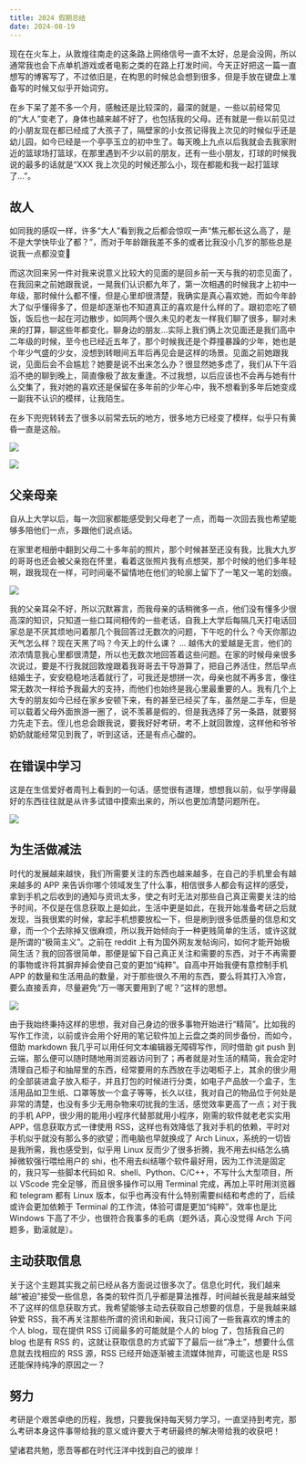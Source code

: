 ```yaml
---
title: 2024 假期总结
date: 2024-08-19
---
```


现在在火车上，从敦煌往南走的这条路上网络信号一直不太好，总是会没网，所以通常我也会下点单机游戏或者电影之类的在路上打发时间，今天正好把这一篇一直想写的博客写了，不过依旧是，在构思的时候总会想到很多，但是手放在键盘上准备写的时候又似乎开始词穷。

<!--more-->

在乡下呆了差不多一个月，感触还是比较深的，最深的就是，一些以前经常见的“大人”变老了，身体也越来越不好了，也包括我的父母。还有就是一些以前见过的小朋友现在都已经成了大孩子了，隔壁家的小女孩记得我上次见的时候似乎还是幼儿园，如今已经是一个亭亭玉立的初中生了。每天晚上九点以后我就会去我家附近的篮球场打篮球，在那里遇到不少以前的朋友，还有一些小朋友，打球的时候我说的最多的话就是“XXX 我上次见的时候还那么小，现在都能和我一起打篮球了…”。

## 故人

如同我的感叹一样，许多“大人”看到我之后都会惊叹一声“焦元都长这么高了，是不是大学快毕业了都？”，而对于年龄跟我差不多的或者比我没小几岁的那些总是说我一点都没变🤣

而这次回来另一件对我来说意义比较大的见面的是回乡前一天与我的初恋见面了，在我回来之前她跟我说，一晃我们认识都九年了，第一次相遇的时候我才上初中一年级，那时候什么都不懂，但是心里却很清楚，我确实是真心喜欢她，而如今年龄大了似乎懂得多了，但是却逐渐也不知道真正的喜欢是什么样的了。跟初恋吃了顿饭，饭后也一起在河边散步，如同两个很久未见的老友一样我们聊了很多，聊对未来的打算，聊这些年都变化，聊身边的朋友…实际上我们俩上次见面还是我们高中二年级的时候，至今也已经近五年了，那个时候我还是个莽撞暴躁的少年，她也是个年少气盛的少女，没想到转眼间五年后再见会是这样的场景。见面之前她跟我说，见面后会不会尴尬？她要是说不出来怎么办？很显然她多虑了，我们从下午滔滔不绝的聊到晚上，简直像极了故友重逢。不过我想，以后应该也不会再与她有什么交集了，我对她的喜欢还是保留在多年前的少年心中，我不想看到多年后她变成一副我不认识的模样，让我陌生。

在乡下兜兜转转去了很多以前常去玩的地方，很多地方已经变了模样，似乎只有黄昏一直是这般。

![](/i/20240819211516.jpg)

![](/i/20240819211502.jpg)

## 父亲母亲

自从上大学以后，每一次回家都能感受到父母老了一点，而每一次回去我也希望能够多陪他们一点，多跟他们说点话。

在家里老相册中翻到父母二十多年前的照片，那个时候甚至还没有我，比我大九岁的哥哥也还会被父亲抱在怀里，看着这张照片我有点想哭，那个时候的他们多年轻啊，跟我现在一样，可时间毫不留情地在他们的轮廓上留下了一笔又一笔的划痕。

![](/i/20240819211533.jpg)

我的父亲耳朵不好，所以沉默寡言，而我母亲的话稍微多一点，他们没有懂多少很高深的知识，只知道一些口耳间相传的一些老话，自我上大学后每隔几天打电话回家总是不厌其烦地问着那几个我回答过无数次的问题，下午吃的什么？今天你那边天气怎么样？现在天黑了吗？今天上的什么课？ ... 越伟大的爱越是无言，他们的浓浓情意我心里都很清楚，所以也无数次地回答着这些问题。在家的时候母亲很多次说过，要是不行我就回敦煌跟着我哥哥去干导游算了，把自己养活住，然后早点结婚生子，安安稳稳地活着就行了，可我还是想拼一次，母亲也就不再多言，像往常无数次一样给予我最大的支持，而他们也始终是我心里最重要的人。我有几个上大专的朋友如今已经在家乡安顿下来，有的甚至已经买了车，虽然是二手车，但是可以载着父母外面旅游一圈了，说不羡慕是假的，但是我选择了另一条路，就要努力先走下去。侄儿也总会跟我说，要我好好考研，考不上就回敦煌，这样他和爷爷奶奶就能经常见到我了，听到这话，还是有点心酸的。

## 在错误中学习

这是在生信爱好者周刊上看到的一句话，感觉很有道理，想想我以前，似乎学得最好的东西往往就是从许多试错中摸索出来的，所以也更加清楚问题所在。

![](/i/20240819212075.jpg)

## 为生活做减法

时代的发展越来越快，我们所需要关注的东西也越来越多，在自己的手机里会有越来越多的 APP 来告诉你哪个领域发生了什么事，相信很多人都会有这样的感受，拿到手机之后收到的通知与资讯太多，使之有时无法对那些自己真正需要关注的给予时间，不仅是在信息获取上是如此，生活中更是如此，在我开始准备考研之后就发现，当我很累的时候，拿起手机想要放松一下，但是刷到很多低质量的信息和文章，而一个个去除掉又很麻烦，所以我开始倾向于一种更贱简单的生活，或许这就是所谓的“极简主义”。之前在 reddit 上有为国外网友发帖询问，如何才能开始极简生活？我的回答很简单，那便是留下自己真正关注和需要的东西，对于不再需要的事物或许将其摒弃掉会使自己变的更加“纯粹”。自高中开始我便有意控制手机 APP 的数量和生活用品的数量，对于那些很久不用的东西，要么将其打入冷宫，要么直接丢弃，尽量避免“万一哪天要用到了呢？”这样的思想。

![](/i/20240819212047.jpg)

由于我始终秉持这样的思想，我对自己身边的很多事物开始进行“精简”。比如我的写作工作流，以前或许会用个好用的笔记软件加上云盘之类的同步备份，而如今，借助 markdown 我几乎可以用任何文本编辑器无障碍写作，同时借助 git push 到云端，那么便可以随时随地用浏览器访问到了；再者就是对生活的精简，我会定时清理自己柜子和抽屉里的东西，经常要用的东西放在手边喝柜子上，其余的很少用的全部装进盒子放入柜子，并且打包的时候进行分类，如电子产品放一个盒子，生活用品如卫生纸、口罩等放一个盒子等等，长久以往，我对自己的物品位于何处是非常的清楚，也没有多少无用杂物来叨扰我的生活，感觉效率更高了一点；对于我的手机 APP，很少用的能用小程序代替那就用小程序，刚需的软件就老老实实用 APP，信息获取方式一律使用 RSS，这样也有效降低了我对手机的依赖，平时对手机似乎就没有那么多的欲望；而电脑也早就换成了 Arch Linux，系统的一切皆是我所需，我也感受到，似乎用 Linux 反而少了很多折腾，我不用去纠结怎么搞掉微软强行喂给用户的 shi，也不用去纠结哪个软件最好用，因为工作流是固定的，我只写一些脚本代码如 R、shell、Python、C/C++，不写什么大型项目，所以 VScode 完全足够，而且很多操作可以用 Terminal 完成，再加上平时用浏览器和 telegram 都有 Linux 版本，似乎也再没有什么特别需要纠结和考虑的了，后续或许会更加依赖于 Terminal 的工作流，体验可谓是更加“纯粹”，效率也是比 Windows 下高了不少，也很符合我事多的毛病（题外话，真心没觉得 Arch 下问题多，勤滚就是）。

## 主动获取信息

关于这个主题其实我之前已经从各方面说过很多次了。信息化时代，我们越来越“被迫”接受一些信息，各类的软件页几乎都是算法推荐，时间越长我是越来越受不了这样的信息获取方式，我希望能够主动去获取自己想要的信息，于是我越来越钟爱 RSS，我不再关注那些所谓的资讯和新闻，我只订阅了一些我喜欢的博主的个人 blog，现在提供 RSS 订阅最多的可能就是个人的 blog 了，包括我自己的 blog 也是有 RSS 的，这就让获取信息的方式留下了最后一丝“净土”，想要什么信息就去找相应的 RSS 源，RSS 已经开始逐渐被主流媒体抛弃，可能这也是 RSS 还能保持纯净的原因之一？

## 努力

考研是个艰苦卓绝的历程，我想，只要我保持每天努力学习，一直坚持到考完，那么考研本身这件事带给我的意义或许要大于考研最终的解决带给我的收获吧！

望诸君共勉，愿吾等都在时代汪洋中找到自己的彼岸！